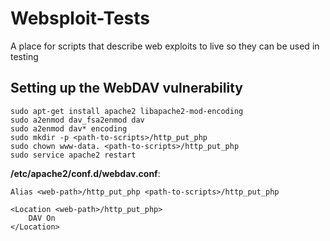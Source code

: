 Websploit-Tests
===============

A place for scripts that describe web exploits to live so they can be used in testing

## Setting up the WebDAV vulnerability

```
sudo apt-get install apache2 libapache2-mod-encoding
sudo a2enmod dav_fsa2enmod dav
sudo a2enmod dav* encoding
sudo mkdir -p <path-to-scripts>/http_put_php
sudo chown www-data. <path-to-scripts>/http_put_php
sudo service apache2 restart
```

**/etc/apache2/conf.d/webdav.conf**:

```
Alias <web-path>/http_put_php <path-to-scripts>/http_put_php

<Location <web-path>/http_put_php>
    DAV On
</Location>
```
